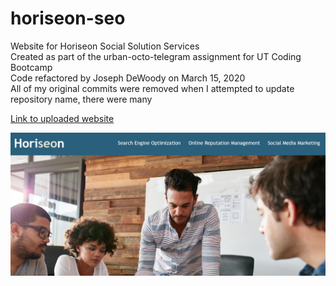 # horiseon-seo

Website for Horiseon Social Solution Services <br />
Created as part of the urban-octo-telegram assignment for UT Coding Bootcamp <br />
Code refactored by Joseph DeWoody on March 15, 2020 <br />
All of my original commits were removed when I attempted to update repository name, there were many <br />

<a href="https://jpd61.github.io/horiseon-seo/">Link to uploaded website</a>

<img src="./assets/images/screenshot.PNG" />
